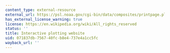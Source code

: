 ```yaml
---
content_type: external-resource
external_url: https://psl.noaa.gov/cgi-bin/data/composites/printpage.pl
has_external_license_warning: true
license: https://en.wikipedia.org/wiki/All_rights_reserved
status: ''
title: Interactive plotting website
uid: 071837db-7567-40fc-b8e4-737e4a1cc5fc
wayback_url: ''
---
```

